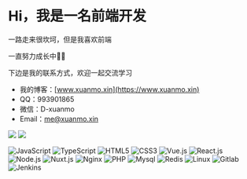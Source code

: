 # Hi，我是一名前端开发

一路走来很坎坷，但是我喜欢前端

一直努力成长中🧑‍💻

下边是我的联系方式，欢迎一起交流学习

- 我的博客：[www.xuanmo.xin](https://www.xuanmo.xin)
- QQ：993901865
- 微信：D-xuanmo
- Email：me@xuanmo.xin

<p>
<img src="https://github-readme-stats.vercel.app/api?username=D-xuanmo&show_icons=true" />

<img src="https://github-readme-stats.vercel.app/api/top-langs/?username=D-xuanmo&langs_count=10&layout=compact" />
</p>

<p>
  <img alt="JavaScript" src="https://img.shields.io/badge/-JavaScript-F7DF1E?style=flat&logo=JavaScript&logoColor=white" />
  <img alt="TypeScript" src="https://img.shields.io/badge/-TypeScript-3178C6?style=flat&logo=TypeScript&logoColor=white" />
  <img alt="HTML5" src="https://img.shields.io/badge/-HTML5-E34F26?style=flat&logo=HTML5&logoColor=white" />
  <img alt="CSS3" src="https://img.shields.io/badge/-CSS3-1572B6?style=flat&logo=CSS3&logoColor=white" />
  <img alt="Vue.js" src="https://img.shields.io/badge/-Vue.js-4FC08D?style=flat&logo=Vue.js&logoColor=white" />
  <img alt="React.js" src="https://img.shields.io/badge/-React.js-61dafb?style=flat&logo=React&logoColor=white" />
  <img alt="Node.js" src="https://img.shields.io/badge/-Node.js-339933?style=flat&logo=Node.js&logoColor=white" />
  <img alt="Nuxt.js" src="https://img.shields.io/badge/-Nuxt.js-00C58E?style=flat&logo=Nuxt.js&logoColor=white" />
  <img alt="Nginx" src="https://img.shields.io/badge/-Nginx-269539?style=flat&logo=nginx&logoColor=white" />
  <img alt="PHP" src="https://img.shields.io/badge/-PHP-777BB4?style=flat&logo=php&logoColor=white" />
  <img alt="Mysql" src="https://img.shields.io/badge/-Mysql-4479A1?style=flat&logo=mysql&logoColor=white" />
  <img alt="Redis" src="https://img.shields.io/badge/-Redis-DC382D?style=flat&logo=redis&logoColor=white" />
  <img alt="Linux" src="https://img.shields.io/badge/-Linux-FCC624?style=flat&logo=linux&logoColor=white" />
  <img alt="Gitlab" src="https://img.shields.io/badge/-Gitlab-CA121?style=flat&logo=Gitlab&logoColor=white" />
  <img alt="Jenkins" src="https://img.shields.io/badge/-Jenkins-D24939?style=flat&logo=Jenkins&logoColor=white" />
</p>
